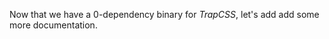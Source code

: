Now that we have a 0-dependency binary for _TrapCSS_, let's add add some more documentation.

<section-break />